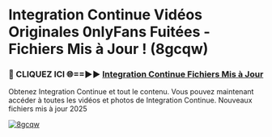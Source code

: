 # Integration Continue Vidéos Originales 0nlyFans Fuitées - Fichiers Mis à Jour ! (8gcqw)

<h3>🔴 CLIQUEZ ICI 🌐==►► <a href="https://tinyurl.com/2pmr4ezf" rel="nofollow">Integration Continue Fichiers Mis à Jour</a></h3>

Obtenez Integration Continue et tout le contenu. Vous pouvez maintenant accéder à toutes les vidéos et photos de Integration Continue. Nouveaux fichiers mis à jour 2025

[![8gcqw](https://i.imgur.com/6SNvagu.gif)](https://tinyurl.com/2pmr4ezf)
